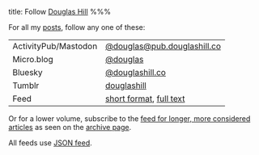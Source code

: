 title: Follow [Douglas Hill](/)
%%%

For all my [posts](/recent/), follow any one of these:

<table class="lightweight">
    <tr><td class="tablekey">ActivityPub/Mastodon</td><td class="tablevalue"><a href="https://micro.blog/douglas?remote_follow=1">@douglas@pub.douglashill.co</a></td></tr>
    <tr><td class="tablekey">Micro.blog</td><td class="tablevalue"><a href="https://micro.blog/douglas" rel="me">@douglas</a></td></tr>
    <tr><td class="tablekey">Bluesky</td><td class="tablevalue"><a href="https://bsky.app/profile/douglashill.co" rel="me">@douglashill.co</a></td></tr>
    <tr><td class="tablekey">Tumblr</td><td class="tablevalue"><a href="https://douglashill.tumblr.com/">douglashill</a></td></tr>
    <tr><td class="tablekey">Feed</td><td class="tablevalue"><a href="/micro-feed.json">short format</a>, <a href="/full-feed.json">full text</a></td></tr>
</table>

Or for a lower volume, subscribe to the [feed for longer, more considered articles](/feed.json) as seen on the [archive page](/archive/).

All feeds use [JSON feed](https://www.jsonfeed.org/).
